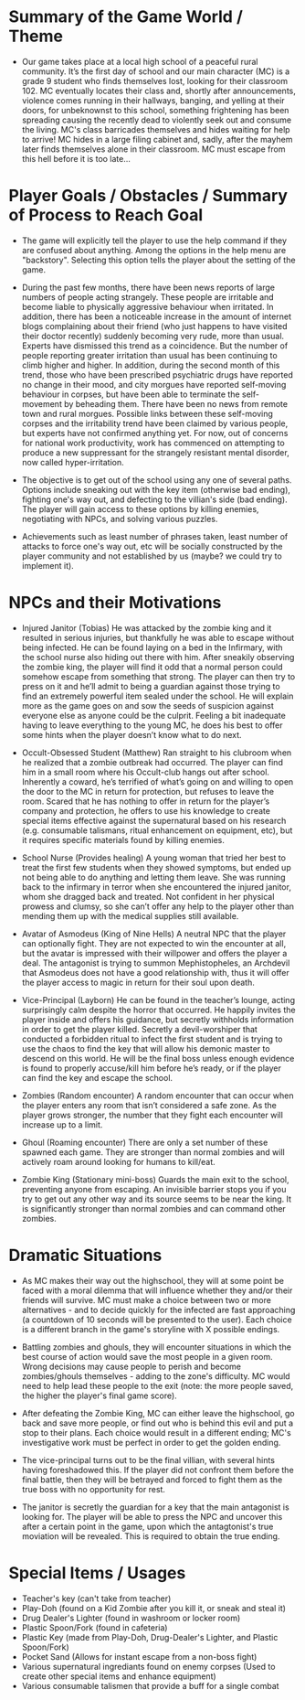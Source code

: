 # Summary of the Game World / Theme

- Our game takes place at a local high school of a peaceful rural community. It’s the first day of school and our main character (MC) is a grade 9 student who finds themselves lost, looking for their classroom 102. MC eventually locates their class and, shortly after announcements, violence comes running in their hallways, banging, and yelling at their doors, for unbeknownst to this school, something frightening has been spreading causing the recently dead to violently seek out and consume the living. MC's class barricades themselves and hides waiting for help to arrive! MC hides in a large filing cabinet and, sadly, after the mayhem later finds themselves alone in their classroom. MC must escape from this hell before it is too late...
	
# Player Goals / Obstacles / Summary of Process to Reach Goal
	
- The game will explicitly tell the player to use the help command if they are confused about anything. Among the options in the help menu are "backstory". Selecting this option tells the player about the setting of the game.
	
- During the past few months, there have been news reports of large numbers of people acting strangely. These people are irritable and become liable to physically aggressive behaviour when irritated. In addition, there has been a noticeable increase in the amount of internet blogs complaining about their friend (who just happens to have visited their doctor recently) suddenly becoming very rude, more than usual. Experts have dismissed this trend as a coincidence. But the number of people reporting greater irritation than usual has been continuing to climb higher and higher. In addition, during the second month of this trend, those who have been prescribed psychiatric drugs have reported no change in their mood, and city morgues have reported self-moving behaviour in corpses, but have been able to terminate the self-movement by beheading them. There have been no news from remote town and rural morgues. Possible links between these self-moving corpses and the irritability trend have been claimed by various people, but experts have not confirmed anything yet. For now, out of concerns for national work productivity, work has commenced on attempting to produce a new suppressant for the strangely resistant mental disorder, now called hyper-irritation.
		
- The objective is to get out of the school using any one of several paths. Options include sneaking out with the key item (otherwise bad ending), fighting one's way out, and defecting to the villian's side (bad ending). The player will gain access to these options by killing enemies, negotiating with NPCs, and solving various puzzles.

- Achievements such as least number of phrases taken, least number of attacks to force one's way out, etc will be socially constructed by the player community and not established by us (maybe? we could try to implement it).

# NPCs and their Motivations

- Injured Janitor (Tobias)
	He was attacked by the zombie king and it resulted in serious injuries, but thankfully he was able to escape without being infected. He can be found laying on a bed in the Infirmary, with the school nurse also hiding out there with him. After sneakily observing the zombie king, the player will find it odd that a normal person could somehow escape from something that strong. The player can then try to press on it and he’ll admit to being a guardian against those trying to find an extremely powerful item sealed under the school. He will explain more as the game goes on and sow the seeds of suspicion against everyone else as anyone could be the culprit. Feeling a bit inadequate having to leave everything to the young MC, he does his best to offer some hints when the player doesn’t know what to do next.

- Occult-Obsessed Student (Matthew)
	Ran straight to his clubroom when he realized that a zombie outbreak had occurred. The player can find him in a small room where his Occult-club hangs out after school. Inherently a coward, he’s terrified of what’s going on and willing to open the door to the MC in return for protection, but refuses to leave the room. Scared that he has nothing to offer in return for the player’s company and protection, he offers to use his knowledge to create special items effective against the supernatural based on his research (e.g. consumable talismans, ritual enhancement on equipment, etc), but it requires specific materials found by killing enemies.

- School Nurse (Provides healing)
	A young woman that tried her best to treat the first few students when they showed symptoms, but ended up not being able to do anything and letting them leave. She was running back to the infirmary in terror when she encountered the injured janitor, whom she dragged back and treated. Not confident in her physical prowess and clumsy, so she can’t offer any help to the player other than mending them up with the medical supplies still available.

- Avatar of Asmodeus (King of Nine Hells)
	A neutral NPC that the player can optionally fight. They are not expected to win the encounter at all, but the avatar is impressed with their willpower and offers the player a deal. The antagonist is trying to summon Mephistopheles, an Archdevil that Asmodeus does not have a good relationship with, thus it will offer the player access to magic in return for their soul upon death. 

- Vice-Principal (Layborn) 
	He can be found in the teacher’s lounge, acting surprisingly calm despite the horror that occurred. He happily invites the player inside and offers his guidance, but secretly withholds information in order to get the player killed. Secretly a devil-worshiper that conducted a forbidden ritual to infect the first student and is trying to use the chaos to find the key that will allow his demonic master to descend on this world. He will be the final boss unless enough evidence is found to properly accuse/kill him before he’s ready, or if the player can find the key and escape the school.

- Zombies (Random encounter)
	A random encounter that can occur when the player enters any room that isn’t considered a safe zone. As the player grows stronger, the number that they fight each encounter will increase up to a limit.

- Ghoul (Roaming encounter)
	There are only a set number of these spawned each game. They are stronger than normal zombies and will actively roam around looking for humans to kill/eat.

- Zombie King (Stationary mini-boss)
	Guards the main exit to the school, preventing anyone from escaping. An  invisible barrier stops you if you try to get out any other way and its source seems to be near the king. It is significantly stronger than normal zombies and can command other zombies.

# Dramatic Situations

- As MC makes their way out the highschool, they will at some point be faced with a moral dilemma that will influence whether they and/or their friends will survive.  MC must make a choice between two or more alternatives - and to decide quickly for the infected are fast approaching (a countdown of 10 seconds will be presented to the user).  Each choice is a different branch in the game's storyline with X possible endings.

- Battling zombies and ghouls, they will encounter situations in which the best course of action would save the most people in a given room.  Wrong decisions may cause people to perish and become zombies/ghouls themselves - adding to the zone's difficulty.  MC would need to help lead these people to the exit (note: the more people saved, the higher the player's final game score).

- After defeating the Zombie King, MC can either leave the highschool, go back and save more people, or find out who is behind this evil and put a stop to their plans.  Each choice would result in a different ending; MC's investigative work must be perfect in order to get the golden ending.

- The vice-principal turns out to be the final villian, with several hints having foreshadowed this. If the player did not confront them before the final battle, then they will be betrayed and forced to fight them as the true boss with no opportunity for rest.

- The janitor is secretly the guardian for a key that the main antagonist is looking for. The player will be able to press the NPC and uncover this after a certain point in the game, upon which the antagtonist's true moviation will be revealed. This is required to obtain the true ending.

# Special Items / Usages
	
* Teacher's key (can't take from teacher)
* Play-Doh (found on a Kid Zombie after you kill it, or sneak and steal it)
* Drug Dealer's Lighter (found in washroom or locker room)
* Plastic Spoon/Fork (found in cafeteria)
* Plastic Key (made from Play-Doh, Drug-Dealer's Lighter, and Plastic Spoon/Fork)
* Pocket Sand (Allows for instant escape from a non-boss fight)
* Various supernatural ingrediants found on enemy corpses (Used to create other special items and enhance equipment)
* Various consumable talismen that provide a buff for a single combat
	
